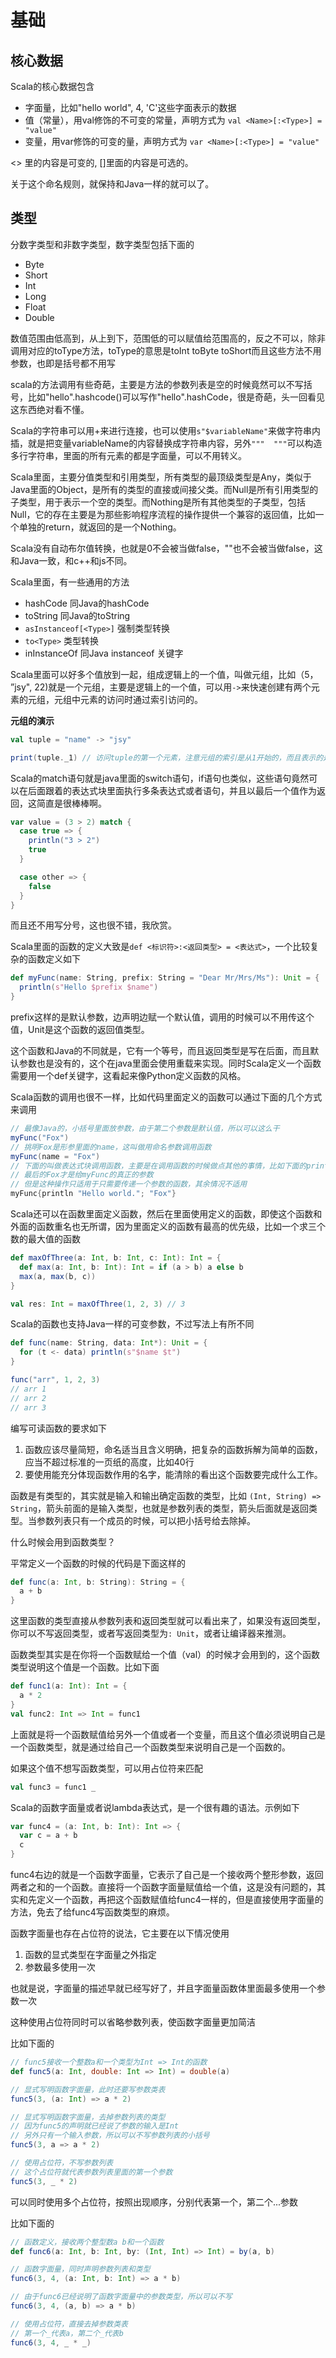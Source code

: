 # 基础

## 核心数据

Scala的核心数据包含

* 字面量，比如"hello world", 4, 'C'这些字面表示的数据
* 值（常量），用val修饰的不可变的常量，声明方式为 `val <Name>[:<Type>] = "value"`
* 变量，用var修饰的可变的量，声明方式为 `var <Name>[:<Type>] = "value"`

<> 里的内容是可变的, []里面的内容是可选的。

关于这个命名规则，就保持和Java一样的就可以了。

## 类型

分数字类型和非数字类型，数字类型包括下面的

* Byte
* Short
* Int
* Long
* Float
* Double

数值范围由低高到，从上到下，范围低的可以赋值给范围高的，反之不可以，除非调用对应的toType方法，toType的意思是toInt toByte toShort而且这些方法不用参数，也即是括号都不用写

scala的方法调用有些奇葩，主要是方法的参数列表是空的时候竟然可以不写括号，比如"hello".hashcode()可以写作"hello".hashCode，很是奇葩，头一回看见这东西绝对看不懂。

Scala的字符串可以用+来进行连接，也可以使用`s"$variableName"`来做字符串内插，就是把变量variableName的内容替换成字符串内容，另外`"""  """`可以构造多行字符串，里面的所有元素的都是字面量，可以不用转义。

Scala里面，主要分值类型和引用类型，所有类型的最顶级类型是Any，类似于Java里面的Object，是所有的类型的直接或间接父类。而Null是所有引用类型的子类型，用于表示一个空的类型。而Nothing是所有其他类型的子类型，包括Null，它的存在主要是为那些影响程序流程的操作提供一个兼容的返回值，比如一个单独的return，就返回的是一个Nothing。

Scala没有自动布尔值转换，也就是0不会被当做false，""也不会被当做false，这和Java一致，和c++和js不同。

Scala里面，有一些通用的方法

* hashCode 同Java的hashCode
* toString 同Java的toString
* `asInstanceof[<Type>]` 强制类型转换
* `to<Type>` 类型转换
* inInstanceOf 同Java instanceof 关键字

Scala里面可以好多个值放到一起，组成逻辑上的一个值，叫做元组，比如（5， ”jsy", 22)就是一个元组，主要是逻辑上的一个值，可以用`->`来快速创建有两个元素的元组，元组中元素的访问时通过索引访问的。

**元组的演示**
```scala
val tuple = "name" -> "jsy"

print(tuple._1) // 访问tuple的第一个元素，注意元组的索引是从1开始的，而且表示的是_1而不是[1] (1)
```
Scala的match语句就是java里面的switch语句，if语句也类似，这些语句竟然可以在后面跟着的表达式块里面执行多条表达式或者语句，并且以最后一个值作为返回，这简直是很棒棒啊。

```scala
var value = (3 > 2) match {
  case true => {
    println("3 > 2")
    true
  }

  case other => {
    false
  }
}
```

而且还不用写分号，这也很不错，我欣赏。

Scala里面的函数的定义大致是`def <标识符>:<返回类型> = <表达式>`，一个比较复杂的函数定义如下

```scala
def myFunc(name: String, prefix: String = "Dear Mr/Mrs/Ms"): Unit = {
  println(s"Hello $prefix $name")
}
```

prefix这样的是默认参数，边声明边赋一个默认值，调用的时候可以不用传这个值，Unit是这个函数的返回值类型。

这个函数和Java的不同就是，它有一个等号，而且返回类型是写在后面，而且默认参数也是没有的，这个在java里面会使用重载来实现。同时Scala定义一个函数需要用一个def关键字，这看起来像Python定义函数的风格。

Scala函数的调用也很不一样，比如代码里面定义的函数可以通过下面的几个方式来调用

```scala
// 最像Java的，小括号里面放参数，由于第二个参数是默认值，所以可以这么干
myFunc("Fox")
// 挑明Fox是形参里面的name，这叫做用命名参数调用函数
myFunc(name = "Fox")
// 下面的叫做表达式块调用函数，主要是在调用函数的时候做点其他的事情，比如下面的println
// 最后的Fox才是给myFunc的真正的参数
// 但是这种操作只适用于只需要传递一个参数的函数，其余情况不适用
myFunc{println "Hello world."; "Fox"}
```

Scala还可以在函数里面定义函数，然后在里面使用定义的函数，即使这个函数和外面的函数重名也无所谓，因为里面定义的函数有最高的优先级，比如一个求三个数的最大值的函数

```scala
def maxOfThree(a: Int, b: Int, c: Int): Int = {
  def max(a: Int, b: Int): Int = if (a > b) a else b
  max(a, max(b, c))
}

val res: Int = maxOfThree(1, 2, 3) // 3
```

Scala的函数也支持Java一样的可变参数，不过写法上有所不同

```scala
def func(name: String, data: Int*): Unit = {
  for (t <- data) println(s"$name $t")
}

func("arr", 1, 2, 3)
// arr 1
// arr 2
// arr 3
```

编写可读函数的要求如下

1. 函数应该尽量简短，命名适当且含义明确，把复杂的函数拆解为简单的函数，应当不超过标准的一页纸的高度，比如40行
2. 要使用能充分体现函数作用的名字，能清除的看出这个函数要完成什么工作。

函数是有类型的，其实就是输入和输出确定函数的类型，比如 `(Int, String) => String`，箭头前面的是输入类型，也就是参数列表的类型，箭头后面就是返回类型。当参数列表只有一个成员的时候，可以把小括号给去除掉。

什么时候会用到函数类型？

平常定义一个函数的时候的代码是下面这样的
```scala
def func(a: Int, b: String): String = {
  a + b
}
```

这里函数的类型直接从参数列表和返回类型就可以看出来了，如果没有返回类型，你可以不写返回类型，或者写返回类型为`: Unit`，或者让编译器来推测。

函数类型其实是在你将一个函数赋给一个值（val）的时候才会用到的，这个函数类型说明这个值是一个函数。比如下面

```scala
def func1(a: Int): Int = {
  a * 2
}
val func2: Int => Int = func1
```

上面就是将一个函数赋值给另外一个值或者一个变量，而且这个值必须说明自己是一个函数类型，就是通过给自己一个函数类型来说明自己是一个函数的。

如果这个值不想写函数类型，可以用占位符来匹配
```scala
val func3 = func1 _
```

Scala的函数字面量或者说lambda表达式，是一个很有趣的语法。示例如下
```scala
var func4 = (a: Int, b: Int): Int => {
  var c = a + b
  c
}
```

func4右边的就是一个函数字面量，它表示了自己是一个接收两个整形参数，返回两者之和的一个函数。直接将一个函数字面量赋值给一个值，这是没有问题的，其实和先定义一个函数，再把这个函数赋值给func4一样的，但是直接使用字面量的方法，免去了给func4写函数类型的麻烦。

函数字面量也存在占位符的说法，它主要在以下情况使用

1. 函数的显式类型在字面量之外指定
2. 参数最多使用一次

也就是说，字面量的描述早就已经写好了，并且字面量函数体里面最多使用一个参数一次

这种使用占位符同时可以省略参数列表，使函数字面量更加简洁

比如下面的
```scala
// func5接收一个整数a和一个类型为Int => Int的函数
def func5(a: Int, double: Int => Int) = double(a)

// 显式写明函数字面量，此时还要写参数类表
func5(3, (a: Int) => a * 2)

// 显式写明函数字面量，去掉参数列表的类型
// 因为func5的声明就已经说了参数的输入是Int
// 另外只有一个输入参数，所以可以不写参数列表的小括号
func5(3, a => a * 2)

// 使用占位符，不写参数列表
// 这个占位符就代表参数列表里面的第一个参数
func5(3, _ * 2)
```

可以同时使用多个占位符，按照出现顺序，分别代表第一个，第二个...参数

比如下面的
```scala
// 函数定义，接收两个整型数a b和一个函数
def func6(a: Int, b: Int, by: (Int, Int) => Int) = by(a, b)

// 函数字面量，同时声明参数列表和类型
func6(3, 4, (a: Int, b: Int) => a * b)

// 由于func6已经说明了函数字面量中的参数类型，所以可以不写
func6(3, 4, (a, b) => a * b)

// 使用占位符，直接去掉参数类表
// 第一个_代表a，第二个_代表b
func6(3, 4, _ * _)
```
